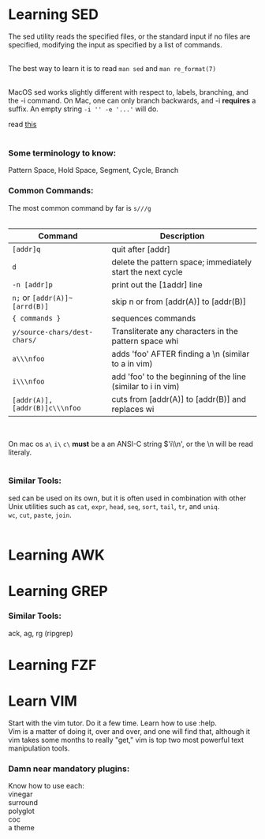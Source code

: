 # Learning SED

The sed utility reads the specified files, or the standard input if no files
are specified, modifying the input as specified by a list of commands. <br>
<br>

The best way to learn it is to read `man sed` and `man re_format(7)`<br>
<br>

MacOS sed works slightly different with respect to, labels, branching, and
the -i command. On Mac, one can only branch backwards, and -i <b>requires</b>
a suffix. An empty string `-i '' -e '...'` will do.<br>

read [this](https://unix.stackexchange.com/questions/13711/differences-between-sed-on-mac-osx-and-other-standard-sed) <br>
<br>

### Some terminology to know:
Pattern Space, Hold Space, Segment, Cycle, Branch <br>

### Common Commands:
The most common command by far is `s///g`<br>
<br>

|Command | Description |
|---|---|
|`[addr]q` | quit after [addr]|
|`d` | delete the pattern space; immediately start the next cycle|
|`-n [addr]p` | print out the [1addr] line|
|`n;` or `[addr(A)]~[arrd(B)]` | skip n or from [addr(A)] to [addr(B)]|
|`{ commands }` | sequences commands|
|`y/source-chars/dest-chars/` | Transliterate any characters in the pattern space whi|match any of the source-chars with the corresponding character in dest-chars. |
|`a\\\nfoo` | adds 'foo' AFTER finding a \n (similar to a in vim)|
|`i\\\nfoo` | add 'foo' to the beginning of the line (similar to i in vim)|
|`[addr(A)],[addr(B)]c\\\nfoo` | cuts from [addr(A)] to [addr(B)] and replaces wi|'foo'|
<br>

On mac os `a\` `i\` `c\` <b>must</b> be a an ANSI-C string $'i\\\n', or the \n will be read literaly.<br>
<br>

### Similar Tools:

sed can be used on its own, but it is often used in combination with
other Unix utilities such as `cat`, `expr`, `head`, `seq`,
`sort`, `tail`, `tr`, and `uniq`. <br>
`wc`, `cut`, `paste`, `join`. <br>
<br>

# Learning AWK

# Learning GREP

### Similar Tools:

ack, ag, rg (ripgrep)

# Learning FZF


# Learn VIM

Start with the vim tutor. Do it a few time. Learn how to use :help. <br>
Vim is a matter of doing it, over and over, and one will find that, although
it vim takes some months to really "get," vim is top two most powerful text
manipulation tools. <br>

### Damn near mandatory plugins:

Know how to use each:<br>
vinegar <br>
surround <br>
polyglot <br>
coc <br>
a theme <br>